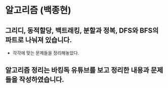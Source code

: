 # 알고리즘 (백종현)
## 그리디, 동적할당, 백트래킹, 분할과 정복, DFS와 BFS의 파트로 나눠져 있습니다.
- 각각에 맞는 문제들을 정리해놓았다.
## 알고리즘 정리는 바킹독 유튜브를 보고 정리한 내용과 문제들을 작성하였습니다.

